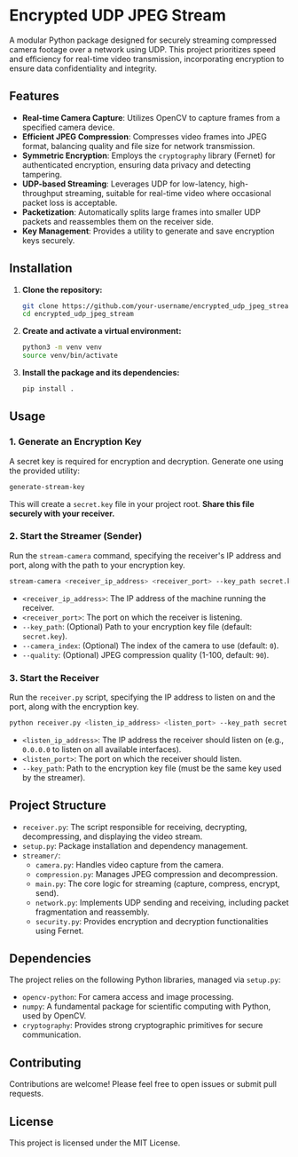 # Encrypted UDP JPEG Stream

A modular Python package designed for securely streaming compressed camera footage over a network using UDP. This project prioritizes speed and efficiency for real-time video transmission, incorporating encryption to ensure data confidentiality and integrity.

## Features

- **Real-time Camera Capture**: Utilizes OpenCV to capture frames from a specified camera device.
- **Efficient JPEG Compression**: Compresses video frames into JPEG format, balancing quality and file size for network transmission.
- **Symmetric Encryption**: Employs the `cryptography` library (Fernet) for authenticated encryption, ensuring data privacy and detecting tampering.
- **UDP-based Streaming**: Leverages UDP for low-latency, high-throughput streaming, suitable for real-time video where occasional packet loss is acceptable.
- **Packetization**: Automatically splits large frames into smaller UDP packets and reassembles them on the receiver side.
- **Key Management**: Provides a utility to generate and save encryption keys securely.

## Installation

1.  **Clone the repository:**
    ```bash
    git clone https://github.com/your-username/encrypted_udp_jpeg_stream.git
    cd encrypted_udp_jpeg_stream
    ```

2.  **Create and activate a virtual environment:**
    ```bash
    python3 -m venv venv
    source venv/bin/activate
    ```

3.  **Install the package and its dependencies:**
    ```bash
    pip install .
    ```

## Usage

### 1. Generate an Encryption Key

A secret key is required for encryption and decryption. Generate one using the provided utility:

```bash
generate-stream-key
```
This will create a `secret.key` file in your project root. **Share this file securely with your receiver.**

### 2. Start the Streamer (Sender)

Run the `stream-camera` command, specifying the receiver's IP address and port, along with the path to your encryption key.

```bash
stream-camera <receiver_ip_address> <receiver_port> --key_path secret.key --camera_index 0 --quality 90
```

-   `<receiver_ip_address>`: The IP address of the machine running the receiver.
-   `<receiver_port>`: The port on which the receiver is listening.
-   `--key_path`: (Optional) Path to your encryption key file (default: `secret.key`).
-   `--camera_index`: (Optional) The index of the camera to use (default: `0`).
-   `--quality`: (Optional) JPEG compression quality (1-100, default: `90`).

### 3. Start the Receiver

Run the `receiver.py` script, specifying the IP address to listen on and the port, along with the encryption key.

```bash
python receiver.py <listen_ip_address> <listen_port> --key_path secret.key
```

-   `<listen_ip_address>`: The IP address the receiver should listen on (e.g., `0.0.0.0` to listen on all available interfaces).
-   `<listen_port>`: The port on which the receiver should listen.
-   `--key_path`: Path to the encryption key file (must be the same key used by the streamer).

## Project Structure

-   `receiver.py`: The script responsible for receiving, decrypting, decompressing, and displaying the video stream.
-   `setup.py`: Package installation and dependency management.
-   `streamer/`:
    -   `camera.py`: Handles video capture from the camera.
    -   `compression.py`: Manages JPEG compression and decompression.
    -   `main.py`: The core logic for streaming (capture, compress, encrypt, send).
    -   `network.py`: Implements UDP sending and receiving, including packet fragmentation and reassembly.
    -   `security.py`: Provides encryption and decryption functionalities using Fernet.

## Dependencies

The project relies on the following Python libraries, managed via `setup.py`:

-   `opencv-python`: For camera access and image processing.
-   `numpy`: A fundamental package for scientific computing with Python, used by OpenCV.
-   `cryptography`: Provides strong cryptographic primitives for secure communication.

## Contributing

Contributions are welcome! Please feel free to open issues or submit pull requests.

## License

This project is licensed under the MIT License.
